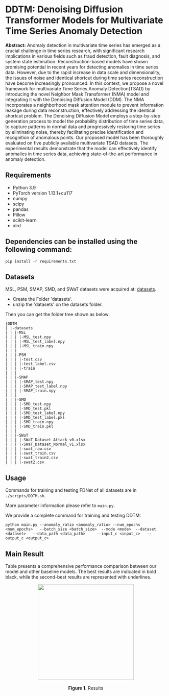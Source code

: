 # DDTM: Denoising Diffusion Transformer Models for Multivariate Time Series Anomaly Detection



**Abstract:** Anomaly detection in multivariate time series has emerged as a crucial challenge in time
series research, with significant research implications in various fields such as fraud detection,
fault diagnosis, and system state estimation. Reconstruction-based models have shown promising potential in recent years for detecting anomalies in time series data. However, due to the
rapid increase in data scale and dimensionality, the issues of noise and identical shortcut during
time series reconstruction have become increasingly pronounced. In this context, we propose a
novel framework for multivariate Time Series Anomaly Detection(TSAD) by introducing the
novel Neighbor Mask Transformer (NMA) model and integrating it with the Denoising Diffusion Model (DDM). The NMA incorporates a neighborhood mask attention module to prevent
information leakage during data reconstruction, effectively addressing the identical shortcut
problem. The Denoising Diffusion Model employs a step-by-step generation process to model
the probability distribution of time series data, to capture patterns in normal data and progressively restoring time series by eliminating noise, thereby facilitating precise identification
and recognition of anomalous points. Our proposed model has been thoroughly evaluated
on five publicly available multivariate TSAD datasets. The experimental results demonstrate
that the model can effectively identify anomalies in time series data, achieving state-of-the-art
performance in anomaly detection.

## Requirements

* Python 3.9
* PyTorch version 1.13.1+cu117
* numpy
* scipy
* pandas
* Pillow
* scikit-learn
* xlrd
## Dependencies can be installed using the following command:

```
pip install -r requirements.txt
```

## Datasets

MSL, PSM, SMAP, SMD, and SWaT datasets were acquired at: [datasets](https://drive.google.com/drive/folders/1q_oXl7xoyNQdcNhPkP9aRXnrkGrFPhHu?usp=sharing). 

- Create the Folder 'datasets'.
- unzip the 'datasets' on the datasets folder.

Then you can get the folder tree shown as below:

```
|DDTM
| |-datasets
| | |-MSL
| | | |-MSL_test.npy
| | | |-MSL_test_label.npy
| | | |-MSL_train.npy
| | |
| | |-PSM
| | | |-test.csv
| | | |-test_label.csv
| | | |-train
| | |
| | |-SMAP
| | | |-SMAP_test.npy
| | | |-SMAP_test_label.npy
| | | |-SMAP_train.npy
| | |
| | |-SMD
| | | |-SMD_test.npy
| | | |-SMD_test.pkl
| | | |-SMD_test_label.npy
| | | |-SMD_test_label.pkl
| | | |-SMD_train.npy
| | | |-SMD_train.pkl
| | |
| | |-SWaT
| | | |-SWaT_Dataset_Attack_v0.xlsx
| | | |-SWaT_Dataset_Normal_v1.xlsx
| | | |-swat_raw.csv
| | | |-swat_train.csv
| | | |-swat_train2.csv
| | | |-swat2.csv
```

## Usage
Commands for training and testing FDNet of all datasets are in `./scripts/DDTM.sh`.

More parameter information please refer to `main.py`.

We provide a complete command for training and testing DDTM:

```
python main.py --anomaly_ratio <anomaly_ratio> --num_epochs <num_epochs>   --batch_size <batch_size>  --mode <mode>  --dataset <dataset>   --data_path <data_path>     --input_c <input_c>   --output_c <output_c>
```

## Main Result

Table presents a comprehensive performance comparison between our model and other baseline models. The best results are indicated in bold black, while the second-best results are represented with underlines.

<p align="center">
<img src="./pics/results.png" height = "300" alt="" align=center />
<br><br>
<b>Figure 1.</b> Results
</p>